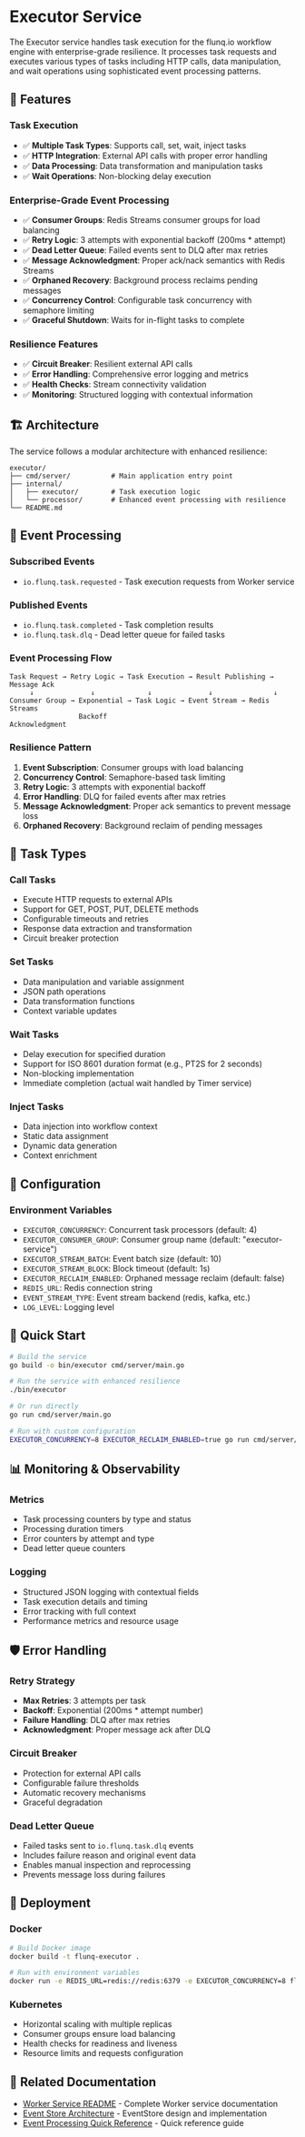 # Executor Service

The Executor service handles task execution for the flunq.io workflow engine with enterprise-grade resilience. It processes task requests and executes various types of tasks including HTTP calls, data manipulation, and wait operations using sophisticated event processing patterns.

## 🚀 Features

### **Task Execution**
- ✅ **Multiple Task Types**: Supports call, set, wait, inject tasks
- ✅ **HTTP Integration**: External API calls with proper error handling
- ✅ **Data Processing**: Data transformation and manipulation tasks
- ✅ **Wait Operations**: Non-blocking delay execution

### **Enterprise-Grade Event Processing**
- ✅ **Consumer Groups**: Redis Streams consumer groups for load balancing
- ✅ **Retry Logic**: 3 attempts with exponential backoff (200ms * attempt)
- ✅ **Dead Letter Queue**: Failed events sent to DLQ after max retries
- ✅ **Message Acknowledgment**: Proper ack/nack semantics with Redis Streams
- ✅ **Orphaned Recovery**: Background process reclaims pending messages
- ✅ **Concurrency Control**: Configurable task concurrency with semaphore limiting
- ✅ **Graceful Shutdown**: Waits for in-flight tasks to complete

### **Resilience Features**
- ✅ **Circuit Breaker**: Resilient external API calls
- ✅ **Error Handling**: Comprehensive error logging and metrics
- ✅ **Health Checks**: Stream connectivity validation
- ✅ **Monitoring**: Structured logging with contextual information

## 🏗️ Architecture

The service follows a modular architecture with enhanced resilience:

```
executor/
├── cmd/server/          # Main application entry point
├── internal/
│   ├── executor/        # Task execution logic
│   └── processor/       # Enhanced event processing with resilience
└── README.md
```

## 📨 Event Processing

### **Subscribed Events**
- `io.flunq.task.requested` - Task execution requests from Worker service

### **Published Events**
- `io.flunq.task.completed` - Task completion results
- `io.flunq.task.dlq` - Dead letter queue for failed tasks

### **Event Processing Flow**
```
Task Request → Retry Logic → Task Execution → Result Publishing → Message Ack
     ↓              ↓             ↓              ↓               ↓
Consumer Group → Exponential → Task Logic → Event Stream → Redis Streams
                 Backoff                                     Acknowledgment
```

### **Resilience Pattern**
1. **Event Subscription**: Consumer groups with load balancing
2. **Concurrency Control**: Semaphore-based task limiting
3. **Retry Logic**: 3 attempts with exponential backoff
4. **Error Handling**: DLQ for failed events after max retries
5. **Message Acknowledgment**: Proper ack semantics to prevent message loss
6. **Orphaned Recovery**: Background reclaim of pending messages

## 🎯 Task Types

### **Call Tasks**
- Execute HTTP requests to external APIs
- Support for GET, POST, PUT, DELETE methods
- Configurable timeouts and retries
- Response data extraction and transformation
- Circuit breaker protection

### **Set Tasks**
- Data manipulation and variable assignment
- JSON path operations
- Data transformation functions
- Context variable updates

### **Wait Tasks**
- Delay execution for specified duration
- Support for ISO 8601 duration format (e.g., PT2S for 2 seconds)
- Non-blocking implementation
- Immediate completion (actual wait handled by Timer service)

### **Inject Tasks**
- Data injection into workflow context
- Static data assignment
- Dynamic data generation
- Context enrichment

## 🔧 Configuration

### **Environment Variables**
- `EXECUTOR_CONCURRENCY`: Concurrent task processors (default: 4)
- `EXECUTOR_CONSUMER_GROUP`: Consumer group name (default: "executor-service")
- `EXECUTOR_STREAM_BATCH`: Event batch size (default: 10)
- `EXECUTOR_STREAM_BLOCK`: Block timeout (default: 1s)
- `EXECUTOR_RECLAIM_ENABLED`: Orphaned message reclaim (default: false)
- `REDIS_URL`: Redis connection string
- `EVENT_STREAM_TYPE`: Event stream backend (redis, kafka, etc.)
- `LOG_LEVEL`: Logging level

## 🚀 Quick Start

```bash
# Build the service
go build -o bin/executor cmd/server/main.go

# Run the service with enhanced resilience
./bin/executor

# Or run directly
go run cmd/server/main.go

# Run with custom configuration
EXECUTOR_CONCURRENCY=8 EXECUTOR_RECLAIM_ENABLED=true go run cmd/server/main.go
```

## 📊 Monitoring & Observability

### **Metrics**
- Task processing counters by type and status
- Processing duration timers
- Error counters by attempt and type
- Dead letter queue counters

### **Logging**
- Structured JSON logging with contextual fields
- Task execution details and timing
- Error tracking with full context
- Performance metrics and resource usage

## 🛡️ Error Handling

### **Retry Strategy**
- **Max Retries**: 3 attempts per task
- **Backoff**: Exponential (200ms * attempt number)
- **Failure Handling**: DLQ after max retries
- **Acknowledgment**: Proper message ack after DLQ

### **Circuit Breaker**
- Protection for external API calls
- Configurable failure thresholds
- Automatic recovery mechanisms
- Graceful degradation

### **Dead Letter Queue**
- Failed tasks sent to `io.flunq.task.dlq` events
- Includes failure reason and original event data
- Enables manual inspection and reprocessing
- Prevents message loss during failures

## 🔄 Deployment

### **Docker**
```bash
# Build Docker image
docker build -t flunq-executor .

# Run with environment variables
docker run -e REDIS_URL=redis://redis:6379 -e EXECUTOR_CONCURRENCY=8 flunq-executor
```

### **Kubernetes**
- Horizontal scaling with multiple replicas
- Consumer groups ensure load balancing
- Health checks for readiness and liveness
- Resource limits and requests configuration

## 🔗 Related Documentation

- [Worker Service README](../worker/README.md) - Complete Worker service documentation
- [Event Store Architecture](../docs/EVENT_STORE_ARCHITECTURE.md) - EventStore design and implementation
- [Event Processing Quick Reference](../docs/EVENT_PROCESSING_QUICK_REFERENCE.md) - Quick reference guide
